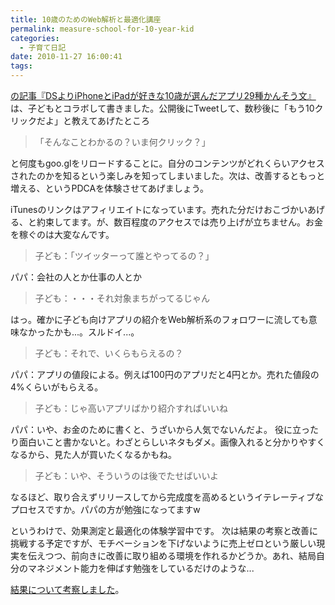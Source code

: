 ```yaml
---
title: 10歳のためのWeb解析と最適化講座
permalink: measure-school-for-10-year-kid
categories:
  - 子育て日記
date: 2010-11-27 16:00:41
tags:
---
```


[の記事『DSよりiPhoneとiPadが好きな10歳が選んだアプリ29種かんそう文』](../iphone-app-for-10-year-kid/)は、子どもとコラボして書きました。公開後にTweetして、数秒後に「もう10クリックだよ」と教えてあげたところ

> 「そんなことわかるの？いま何クリック？」

と何度もgoo.glをリロードすることに。自分のコンテンツがどれくらいアクセスされたのかを知るという楽しみを知ってしまいました。次は、改善するともっと増える、というPDCAを体験させてあげましょう。

iTunesのリンクはアフィリエイトになっています。売れた分だけおこづかいあげる、と約束してます。が、数百程度のアクセスでは売り上げが立ちません。お金を稼ぐのは大変なんです。

> 子ども：「ツイッターって誰とやってるの？」

パパ：会社の人とか仕事の人とか

> 子ども：・・・それ対象まちがってるじゃん

はっ。確かに子ども向けアプリの紹介をWeb解析系のフォロワーに流しても意味なかったかも...。スルドイ...。

> 子ども：それで、いくらもらえるの？

パパ：アプリの値段による。例えば100円のアプリだと4円とか。売れた値段の4%くらいがもらえる。

> 子ども：じゃ高いアプリばかり紹介すればいいね

パパ：いや、お金のために書くと、うざいから人気でないんだよ。
役に立ったり面白いこと書かないと。わざとらしいネタもダメ。画像入れると分かりやすくなるから、見た人が買いたくなるかもね。

> 子ども：いや、そういうのは後でたせばいいよ

なるほど、取り合えずリリースしてから完成度を高めるというイテレーティブなプロセスですか。パパの方が勉強になってますw

というわけで、効果測定と最適化の体験学習中です。
次は結果の考察と改善に挑戦する予定ですが、モチベーションを下げないように売上ゼロという厳しい現実を伝えつつ、前向きに改善に取り組める環境を作れるかどうか。あれ、結局自分のマネジメント能力を伸ばす勉強をしているだけのような...

[結果について考察しました](../web-analytics-lesson-for-kid-part1/)。